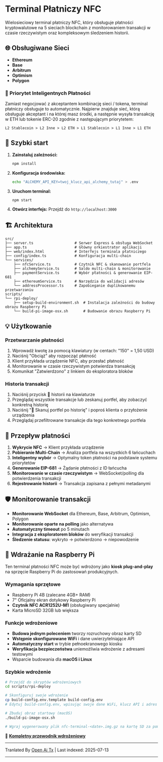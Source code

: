 # Terminal Płatniczy NFC

Wielosieciowy terminal płatniczy NFC, który obsługuje płatności kryptowalutowe na 5 sieciach blockchain z monitorowaniem transakcji w czasie rzeczywistym oraz kompleksowym śledzeniem historii.

## 🌐 Obsługiwane Sieci

- **Ethereum**
- **Base**
- **Arbitrum**
- **Optimism**
- **Polygon**

### 🎯 **Priorytet Inteligentnych Płatności**

Zamiast negocjować z akceptantem kombinację sieci / tokena, terminal płatniczy obsługuje to automatycznie. Najpierw znajduje sieć, którą obsługuje akceptant i na której masz środki, a następnie wysyła transakcję w ETH lub tokenie ERC-20 zgodnie z następującym priorytetem:

```
L2 Stablecoin > L2 Inne > L2 ETH > L1 Stablecoin > L1 Inne > L1 ETH
```
## 🚀 Szybki start

1. **Zainstaluj zależności:**
   ```bash
   npm install
   ```

2. **Konfiguracja środowiska:**
   ```bash
   echo "ALCHEMY_API_KEY=twoj_klucz_api_alchemy_tutaj" > .env
   ```

3. **Uruchom terminal:**
   ```bash
   npm start
   ```

4. **Otwórz interfejs:**
   Przejdź do `http://localhost:3000`

## 🏗️ Architektura

```
src/
├── server.ts                   # Serwer Express & obsługa WebSocket
├── app.ts                      # Główny orkiestrator aplikacji
├── web/index.html              # Interfejs terminala płatniczego
├── config/index.ts             # Konfiguracja multi-chain
└── services/
    ├── nfcService.ts           # Czytnik NFC & skanowanie portfela
    ├── alchemyService.ts       # Saldo multi-chain & monitorowanie
    ├── paymentService.ts       # Wybór płatności & generowanie EIP-681
    ├── ethereumService.ts      # Narzędzia do walidacji adresów
    └── addressProcessor.ts     # Zapobieganie duplikowanemu przetwarzaniu
scripts/
└── rpi-deploy/
    ├── setup-build-environment.sh  # Instalacja zależności do budowy obrazu Raspberry Pi
    └── build-pi-image-osx.sh       # Budowanie obrazu Raspberry Pi
```
## 💡 Użytkowanie

### **Przetwarzanie płatności**
1. Wprowadź kwotę za pomocą klawiatury (w centach: "150" = 1,50 USD)
2. Naciśnij "Obciąż" aby rozpocząć płatność
3. Klient przykłada urządzenie NFC, aby przesłać płatność
4. Monitorowanie w czasie rzeczywistym potwierdza transakcję
5. Komunikat "Zatwierdzono" z linkiem do eksploratora bloków

### **Historia transakcji**
1. Naciśnij przycisk 📜 historii na klawiaturze
2. Przeglądaj wszystkie transakcje lub zeskanuj portfel, aby zobaczyć konkretną historię
3. Naciśnij "📱 Skanuj portfel po historię" i poproś klienta o przyłożenie urządzenia
4. Przeglądaj przefiltrowane transakcje dla tego konkretnego portfela


## 🔄 Przepływ płatności

1. **Wykrycie NFC** → Klient przykłada urządzenie
2. **Pobieranie Multi-Chain** → Analiza portfela na wszystkich 6 łańcuchach
3. **Inteligentny wybór** → Optymalny token płatności na podstawie systemu priorytetów
4. **Generowanie EIP-681** → Żądanie płatności z ID łańcucha
5. **Monitorowanie w czasie rzeczywistym** → WebSocket/polling dla potwierdzenia transakcji
6. **Rejestrowanie historii** → Transakcja zapisana z pełnymi metadanymi
## 🛡️ Monitorowanie transakcji

- **Monitorowanie WebSocket** dla Ethereum, Base, Arbitrum, Optimism, Polygon
- **Monitorowanie oparte na polling** jako alternatywa
- **Automatyczny timeout** po 5 minutach
- **Integracja z eksploratorem bloków** do weryfikacji transakcji
- **Śledzenie statusu**: wykryto → potwierdzono → niepowodzenie

## 🍓 Wdrażanie na Raspberry Pi

Ten terminal płatności NFC może być wdrożony jako **kiosk plug-and-play** na sprzęcie Raspberry Pi do zastosowań produkcyjnych.

### **Wymagania sprzętowe**
- Raspberry Pi 4B (zalecane 4GB+ RAM)
- 7" Oficjalny ekran dotykowy Raspberry Pi 
- **Czytnik NFC ACR1252U-M1** (obsługiwany specjalnie)
- Karta MicroSD 32GB lub większa

### **Funkcje wdrożeniowe**
- **Budowa jednym poleceniem** tworzy rozruchowy obraz karty SD
- **Wstępnie skonfigurowane WiFi** i dane uwierzytelniające API
- **Automatyczny start** w trybie pełnoekranowego kiosku
- **Weryfikacja bezpieczeństwa** uniemożliwia wdrożenie z adresami testowymi
- Wsparcie budowania dla **macOS i Linux**
### **Szybkie wdrożenie**
```bash
# Przejdź do skryptów wdrożeniowych
cd scripts/rpi-deploy

# Skonfiguruj swoje wdrożenie
cp build-config.env.template build-config.env
# Edytuj build-config.env, wpisując swoje dane WiFi, klucz API i adres punktu handlowego

# Zbuduj obraz startowy (macOS)
./build-pi-image-osx.sh

# Wgraj wygenerowany plik nfc-terminal-<date>.img.gz na kartę SD za pomocą Raspberry Pi Imager i uruchom!
```

📖 **[Kompletny przewodnik wdrożeniowy](https://raw.githubusercontent.com/FreePayPOS/merchant-app/main/README-DEPLOYMENT.md)**

---

Tranlated By [Open Ai Tx](https://github.com/OpenAiTx/OpenAiTx) | Last indexed: 2025-07-13

---